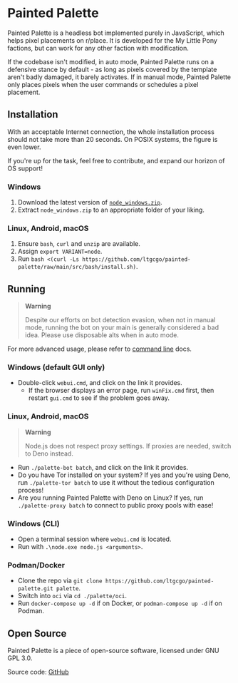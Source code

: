 # Painted Palette
Painted Palette is a headless bot implemented purely in JavaScript, which helps pixel placements on r/place. It is developed for the My Little Pony factions, but can work for any other faction with modification.

If the codebase isn't modified, in auto mode, Painted Palette runs on a defensive stance by default - as long as pixels covered by the template aren't badly damaged, it barely activates. If in manual mode, Painted Palette only places pixels when the user commands or schedules a pixel placement.

## Installation
With an acceptable Internet connection, the whole installation process should not take more than 20 seconds. On POSIX systems, the figure is even lower.

If you're up for the task, feel free to contribute, and expand our horizon of OS support!

### Windows
1. Download the latest version of [`node_windows.zip`](https://github.com/ltgcgo/painted-palette/releases/latest/download/node_windows.zip).
2. Extract `node_windows.zip` to an appropriate folder of your liking.

### Linux, Android, macOS
1. Ensure `bash`, `curl` and `unzip` are available.
2. Assign `export VARIANT=node`.
3. Run `bash <(curl -Ls https://github.com/ltgcgo/painted-palette/raw/main/src/bash/install.sh)`.

## Running
> **Warning**
> 
> Despite our efforts on bot detection evasion, when not in manual mode, running the bot on your main is generally considered a bad idea. Please use disposable alts when in auto mode.

For more advanced usage, please refer to [command line](cli.md) docs.

### Windows (default GUI only)
* Double-click `webui.cmd`, and click on the link it provides.
  * If the browser displays an error page, run `winFix.cmd` first, then restart `gui.cmd` to see if the problem goes away.

### Linux, Android, macOS
> **Warning**
> 
> Node.js does not respect proxy settings. If proxies are needed, switch to Deno instead.

* Run `./palette-bot batch`, and click on the link it provides.
* Do you have Tor installed on your system? If yes and you're using Deno, run `./palette-tor batch` to use it without the tedious configuration process!
* Are you running Painted Palette with Deno on Linux? If yes, run `./palette-proxy batch` to connect to public proxy pools with ease!

### Windows (CLI)
* Open a terminal session where `webui.cmd` is located.
* Run with `.\node.exe node.js <arguments>`.

### Podman/Docker
* Clone the repo via `git clone https://github.com/ltgcgo/painted-palette.git palette`.
* Switch into `oci` via `cd ./palette/oci`.
* Run `docker-compose up -d` if on Docker, or `podman-compose up -d` if on Podman.

## Open Source
Painted Palette is a piece of open-source software, licensed under GNU GPL 3.0.

Source code: [GitHub](https://github.com/ltgcgo/painted-palette)
